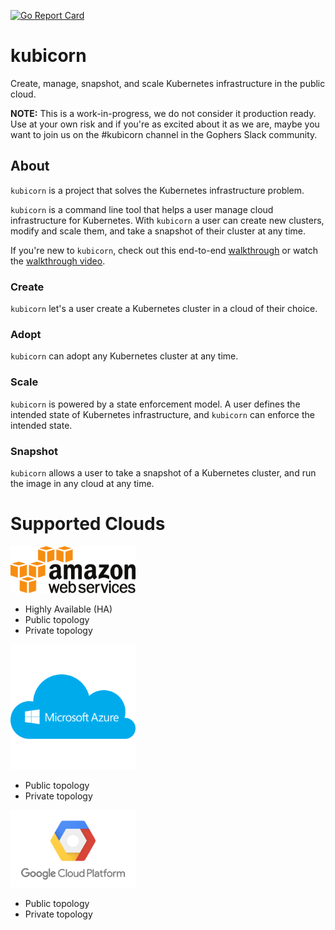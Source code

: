 [![Go Report Card](https://goreportcard.com/badge/github.com/kris-nova/klone)](https://goreportcard.com/report/github.com/nivenly/kamp)

# kubicorn

Create, manage, snapshot, and scale Kubernetes infrastructure in the public cloud.

**NOTE:** This is a work-in-progress, we do not consider it production ready.
Use at your own risk and if you're as excited about it as we are, maybe you want to join us on the #kubicorn channel in the Gophers Slack community.

## About

`kubicorn` is a project that solves the Kubernetes infrastructure problem.

`kubicorn` is a command line tool that helps a user manage cloud infrastructure for Kubernetes.
With `kubicorn` a user can create new clusters, modify and scale them, and take a snapshot of their cluster at any time.

If you're new to `kubicorn`, check out this end-to-end [walkthrough](docs/walkthrough.md) or watch the [walkthrough video](https://www.useloom.com/share/a0afd5034e654b0b8d6785a5fa8ec754).

### Create

`kubicorn` let's a user create a Kubernetes cluster in a cloud of their choice.

### Adopt

`kubicorn` can adopt any Kubernetes cluster at any time.

### Scale

`kubicorn` is powered by a state enforcement model.
A user defines the intended state of Kubernetes infrastructure, and `kubicorn` can enforce the intended state.

### Snapshot

`kubicorn` allows a user to take a snapshot of a Kubernetes cluster, and run the image in any cloud at any time.


# Supported Clouds

<p align="left">
  <img src="docs/img/aws.png" width="200"> </image>
</p>

 - Highly Available (HA)
 - Public topology
 - Private topology

<p align="left">
  <img src="docs/img/azure.png" width="200"> </image>
</p>

 - Public topology
 - Private topology

<p align="left">
  <img src="docs/img/google.png" width="200"> </image>
</p>

 - Public topology
 - Private topology
